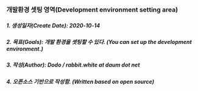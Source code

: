 ### 개발환경 셋팅 영역(Development environment setting area)

##### 1. 생성일자(Create Date): 2020-10-14
##### 2. 목표(Goals): 개발 환경을 셋팅할 수 있다. (You can set up the development environment.)
##### 3. 작성(Author): Dodo / rabbit.white at daum dot net
##### 4. 오픈소스 기반으로 작성함. (Written based on open source)
